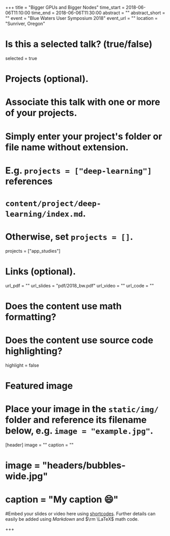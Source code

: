 +++
title = "Bigger GPUs and Bigger Nodes"
time_start = 2018-06-06T11:10:00
time_end = 2018-06-06T11:30:00
abstract = ""
abstract_short = ""
event = "Blue Waters User Symposium 2018"
event_url = ""
location = "Sunriver, Oregon"

# Is this a selected talk? (true/false)
selected = true

# Projects (optional).
#   Associate this talk with one or more of your projects.
#   Simply enter your project's folder or file name without extension.
#   E.g. `projects = ["deep-learning"]` references 
#   `content/project/deep-learning/index.md`.
#   Otherwise, set `projects = []`.
projects = ["app_studies"]

# Links (optional).
url_pdf = ""
url_slides = "pdf/2018_bw.pdf"
url_video = ""
url_code = ""

# Does the content use math formatting?


# Does the content use source code highlighting?
highlight = false

# Featured image
# Place your image in the `static/img/` folder and reference its filename below, e.g. `image = "example.jpg"`.
[header]
image = ""
caption = ""
# image = "headers/bubbles-wide.jpg"
# caption = "My caption :smile:"

#Embed your slides or video here using [shortcodes](https://sourcethemes.com/academic/post/writing-markdown-latex/). Further details can easily be added using *Markdown* and $\rm \LaTeX$ math code.

+++
